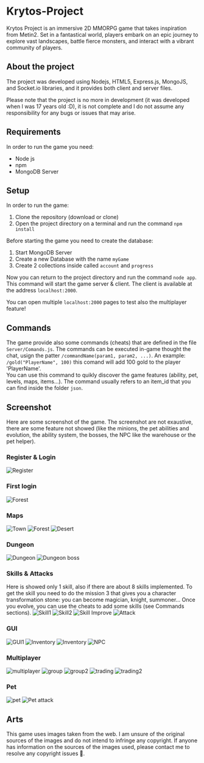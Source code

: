# Krytos-Project
Krytos Project is an immersive 2D MMORPG game that takes inspiration from Metin2. 
Set in a fantastical world, players embark on an epic journey to explore vast landscapes, battle fierce monsters, and interact with a vibrant community of players.

## About the project
The project was developed using Nodejs, HTML5, Express.js, MongoJS, and Socket.io libraries, and it provides both client and server files.

Please note that the project is no more in development (it was developed when I was 17 years old :D), it is not complete and I do not assume any responsibility for any bugs or issues that may arise.

## Requirements
In order to run the game you need:

- Node js
- npm
- MongoDB Server

## Setup
In order to run the game:
1. Clone the repository (download or clone)
2. Open the project directory on a terminal and run the command `` npm install ``

Before starting the game you need to create the database:
1. Start MongoDB Server
2. Create a new Database with the name `` myGame ``
3. Create 2 collections inside called `` account `` and `` progress ``

Now you can return to the project directory and run the command `` node app ``. 
This command will start the game server & client. 
The client is available at the address `` localhost:2000 ``.

You can open multiple `` localhost:2000 `` pages to test also the multiplayer feature!

## Commands
The game provide also some commands (cheats) that are defined in the file `` Server/Comands.js ``. The commands can be executed in-game thought the chat, usign the patter `` /commandName(param1, param2, ...) ``. An example: `` /gold("PlayerName", 100) `` this comand will add 100 gold to the player 'PlayerName'. <br> You can use this command to quikly discover the game features (ability, pet, levels, maps, items...). The command usually refers to an item_id that you can find inside the folder `` json ``. 

## Screenshot
Here are some screenshot of the game. The screenshot are not exaustive, there are some feature not showed (like the minions, the pet abilities and evolution, the ability system, the bosses, the NPC like the warehouse or the pet helper).

### Register & Login
![Register](doc/register.png?raw=true)

### First login
![Forest](doc/first_login.png?raw=true)

### Maps
![Town](doc/town.png?raw=true)
![Forest](doc/forest1.png?raw=true)
![Desert](doc/desert.png?raw=true)

### Dungeon
![Dungeon](doc/dungeon.png?raw=true)
![Dungeon boss](doc/dungeon2.png?raw=true)

### Skills & Attacks
Here is showed only 1 skill, also if there are about 8 skills implemented. To get the skill you need to do the mission 3 that gives you a character transformation stone: you can become magician, knight, summoner... Once you evolve, you can use the cheats to add some skills (see Commands sections).
![Skill1](doc/skill1.png?raw=true)
![Skill2](doc/skill2.png?raw=true)
![Skill Improve](doc/skill_improve.png?raw=true)
![Attack](doc/forest2.png?raw=true)

### GUI
![GUI1](doc/status.png?raw=true)
![Inventory](doc/inventory.png?raw=true)
![Inventory](doc/mission.png?raw=true)
![NPC](doc/teleporter.png?raw=true)

### Multiplayer
![multiplayer](doc/multiplayer.png?raw=true)
![group](doc/group1.png?raw=true)
![group2](doc/group2.png?raw=true)
![trading](doc/trading1.png?raw=true)
![trading2](doc/trading2.png?raw=true)

### Pet
![pet](doc/pet.png?raw=true)
![Pet attack](doc/pet_attack.png?raw=true)

## Arts
This game uses images taken from the web. I am unsure of the original sources of the images and do not intend to infringe any copyright. If anyone has information on the sources of the images used, please contact me to resolve any copyright issues :pray:.
